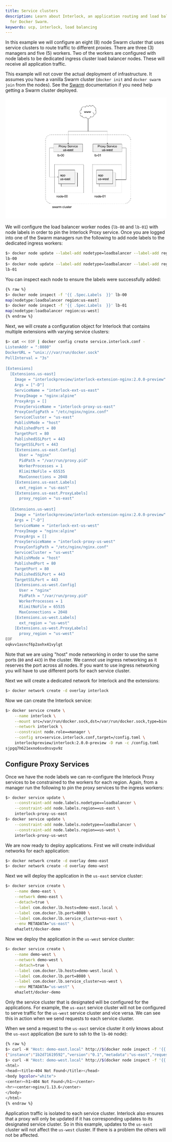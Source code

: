```yaml
---
title: Service clusters
description: Learn about Interlock, an application routing and load balancing system
  for Docker Swarm.
keywords: ucp, interlock, load balancing
---
```


In this example we will configure an eight (8) node Swarm cluster that uses service clusters
to route traffic to different proxies.  There are three (3) managers
and five (5) workers.  Two of the workers are configured with node labels to be dedicated
ingress cluster load balancer nodes.  These will receive all application traffic.

This example will not cover the actual deployment of infrastructure.
It assumes you have a vanilla Swarm cluster (`docker init` and `docker swarm join` from the nodes).
See the [Swarm](https://docs.docker.com/engine/swarm/) documentation if you need help
getting a Swarm cluster deployed.

![Interlock Service Clusters](interlock_service_clusters.png)

We will configure the load balancer worker nodes (`lb-00` and `lb-01`) with node labels in order to pin the Interlock Proxy
service.  Once you are logged into one of the Swarm managers run the following to add node labels
to the dedicated ingress workers:

```bash
$> docker node update --label-add nodetype=loadbalancer --label-add region=us-east lb-00
lb-00
$> docker node update --label-add nodetype=loadbalancer --label-add region=us-west lb-01
lb-01
```

You can inspect each node to ensure the labels were successfully added:

```bash
{% raw %}
$> docker node inspect -f '{{ .Spec.Labels  }}' lb-00
map[nodetype:loadbalancer region:us-east]
$> docker node inspect -f '{{ .Spec.Labels  }}' lb-01
map[nodetype:loadbalancer region:us-west]
{% endraw %}
```

Next, we will create a configuration object for Interlock that contains multiple extensions with varying service clusters:

```bash
$> cat << EOF | docker config create service.interlock.conf -
ListenAddr = ":8080"
DockerURL = "unix:///var/run/docker.sock"
PollInterval = "3s"

[Extensions]
  [Extensions.us-east]
    Image = "interlockpreview/interlock-extension-nginx:2.0.0-preview"
    Args = ["-D"]
    ServiceName = "interlock-ext-us-east"
    ProxyImage = "nginx:alpine"
    ProxyArgs = []
    ProxyServiceName = "interlock-proxy-us-east"
    ProxyConfigPath = "/etc/nginx/nginx.conf"
    ServiceCluster = "us-east"
    PublishMode = "host"
    PublishedPort = 80
    TargetPort = 80
    PublishedSSLPort = 443
    TargetSSLPort = 443
    [Extensions.us-east.Config]
      User = "nginx"
      PidPath = "/var/run/proxy.pid"
      WorkerProcesses = 1
      RlimitNoFile = 65535
      MaxConnections = 2048
    [Extensions.us-east.Labels]
      ext_region = "us-east"
    [Extensions.us-east.ProxyLabels]
      proxy_region = "us-east"

  [Extensions.us-west]
    Image = "interlockpreview/interlock-extension-nginx:2.0.0-preview"
    Args = ["-D"]
    ServiceName = "interlock-ext-us-west"
    ProxyImage = "nginx:alpine"
    ProxyArgs = []
    ProxyServiceName = "interlock-proxy-us-west"
    ProxyConfigPath = "/etc/nginx/nginx.conf"
    ServiceCluster = "us-west"
    PublishMode = "host"
    PublishedPort = 80
    TargetPort = 80
    PublishedSSLPort = 443
    TargetSSLPort = 443
    [Extensions.us-west.Config]
      User = "nginx"
      PidPath = "/var/run/proxy.pid"
      WorkerProcesses = 1
      RlimitNoFile = 65535
      MaxConnections = 2048
    [Extensions.us-west.Labels]
      ext_region = "us-west"
    [Extensions.us-west.ProxyLabels]
      proxy_region = "us-west"
EOF
oqkvv1asncf6p2axhx41vylgt
```
Note that we are using "host" mode networking in order to use the same ports (`80` and `443`) in the cluster.  We cannot use ingress
networking as it reserves the port across all nodes.  If you want to use ingress networking you will have to use different ports
for each service cluster.

Next we will create a dedicated network for Interlock and the extensions:

```bash
$> docker network create -d overlay interlock
```

Now we can create the Interlock service:

```bash
$> docker service create \
    --name interlock \
    --mount src=/var/run/docker.sock,dst=/var/run/docker.sock,type=bind \
    --network interlock \
    --constraint node.role==manager \
    --config src=service.interlock.conf,target=/config.toml \
    interlockpreview/interlock:2.0.0-preview -D run -c /config.toml
sjpgq7h621exno6svdnsvpv9z
```

## Configure Proxy Services
Once we have the node labels we can re-configure the Interlock Proxy services to be constrained to the
workers for each region.  Again, from a manager run the following to pin the proxy services to the ingress workers:

```bash
$> docker service update \
    --constraint-add node.labels.nodetype==loadbalancer \
    --constraint-add node.labels.region==us-east \
    interlock-proxy-us-east
$> docker service update \
    --constraint-add node.labels.nodetype==loadbalancer \
    --constraint-add node.labels.region==us-west \
    interlock-proxy-us-west
```

We are now ready to deploy applications.  First we will create individual networks for each application:

```bash
$> docker network create -d overlay demo-east
$> docker network create -d overlay demo-west
```

Next we will deploy the application in the `us-east` service cluster:

```bash
$> docker service create \
    --name demo-east \
    --network demo-east \
    --detach=true \
    --label com.docker.lb.hosts=demo-east.local \
    --label com.docker.lb.port=8080 \
    --label com.docker.lb.service_cluster=us-east \
    --env METADATA="us-east" \
    ehazlett/docker-demo
```

Now we deploy the application in the `us-west` service cluster:

```bash
$> docker service create \
    --name demo-west \
    --network demo-west \
    --detach=true \
    --label com.docker.lb.hosts=demo-west.local \
    --label com.docker.lb.port=8080 \
    --label com.docker.lb.service_cluster=us-west \
    --env METADATA="us-west" \
    ehazlett/docker-demo
```

Only the service cluster that is designated will be configured for the applications.  For example, the `us-east` service cluster
will not be configured to serve traffic for the `us-west` service cluster and vice versa.  We can see this in action when we
send requests to each service cluster.

When we send a request to the `us-east` service cluster it only knows about the `us-east` application (be sure to ssh to the `lb-00` node):

```bash
{% raw %}
$> curl -H "Host: demo-east.local" http://$(docker node inspect -f '{{ .Status.Addr  }}' lb-00)/ping
{"instance":"1b2d71619592","version":"0.1","metadata":"us-east","request_id":"3d57404cf90112eee861f9d7955d044b"}
$> curl -H "Host: demo-west.local" http://$(docker node inspect -f '{{ .Status.Addr  }}' lb-00)/ping
<html>
<head><title>404 Not Found</title></head>
<body bgcolor="white">
<center><h1>404 Not Found</h1></center>
<hr><center>nginx/1.13.6</center>
</body>
</html>
{% endraw %}
```

Application traffic is isolated to each service cluster.  Interlock also ensures that a proxy will only be updated if it has corresponding updates
to its designated service cluster.  So in this example, updates to the `us-east` cluster will not affect the `us-west` cluster.  If there is a problem
the others will not be affected.


